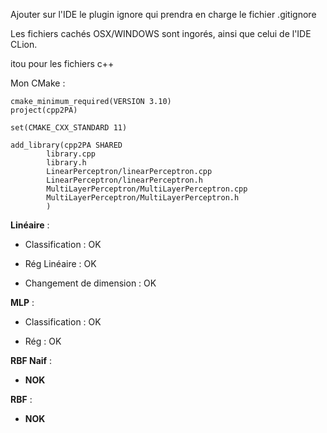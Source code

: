 Ajouter sur l'IDE le plugin ignore qui prendra en charge le fichier .gitignore

Les fichiers cachés OSX/WINDOWS sont ingorés, ainsi que celui de l'IDE CLion.

itou pour les fichiers c++

Mon CMake :

```
cmake_minimum_required(VERSION 3.10)
project(cpp2PA)

set(CMAKE_CXX_STANDARD 11)

add_library(cpp2PA SHARED
        library.cpp
        library.h
        LinearPerceptron/linearPerceptron.cpp
        LinearPerceptron/linearPerceptron.h
        MultiLayerPerceptron/MultiLayerPerceptron.cpp
        MultiLayerPerceptron/MultiLayerPerceptron.h
        )
```

**Linéaire** :

* Classification : OK

* Rég Linéaire : OK

* Changement de dimension : OK


**MLP** :

* Classification : OK

* Rég : OK

**RBF Naif** :

* **NOK**

**RBF** : 

* **NOK**







